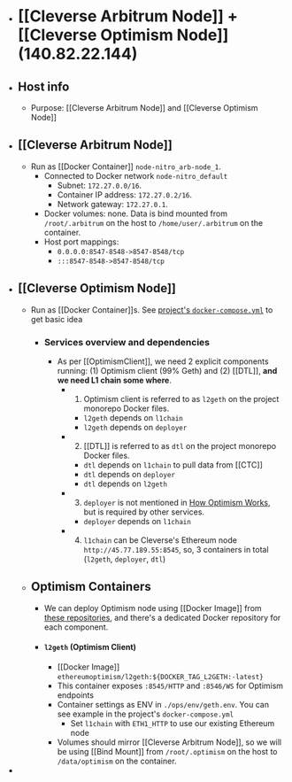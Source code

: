 - # [[Cleverse Arbitrum Node]] + [[Cleverse Optimism Node]] (140.82.22.144)
- ## Host info
	- Purpose: [[Cleverse Arbitrum Node]] and [[Cleverse Optimism Node]]
- ## [[Cleverse Arbitrum Node]]
	- Run as [[Docker Container]] `node-nitro_arb-node_1`.
		- Connected to Docker network `node-nitro_default`
			- Subnet: `172.27.0.0/16`.
			- Container IP address: `172.27.0.2/16`.
			- Network gateway:  `172.27.0.1`.
		- Docker volumes: none. Data is bind mounted from `/root/.arbitrum` on the host to `/home/user/.arbitrum` on the container.
		- Host port mappings:
			- `0.0.0.0:8547-8548->8547-8548/tcp`
			- `:::8547-8548->8547-8548/tcp`
- ## [[Cleverse Optimism Node]]
	- Run as [[Docker Container]]s. See [project's `docker-compose.yml`](https://github.com/ethereum-optimism/optimism/blob/develop/ops/docker-compose.yml) to get basic idea
		- ### Services overview and dependencies
			- As per [[OptimismClient]], we need 2 explicit components running: (1) Optimism client (99% Geth) and (2) [[DTL]], __and we need L1 chain some where__.
				- 1. Optimism client is referred to as `l2geth` on the project monorepo Docker files.
					- `l2geth` depends on `l1chain`
					- `l2geth` depends on `deployer`
				- 2. [[DTL]] is referred to as `dtl` on the project monorepo Docker files.
					- `dtl` depends on `l1chain` to pull data from [[CTC]]
					- `dtl` depends on `deployer`
					- `dtl` depends on `l2geth`
				- 3. `deployer` is not mentioned in [How Optimism Works](https://community.optimism.io/docs/how-optimism-works/), but is required by other services.
					- `deployer` depends on `l1chain`
				- 4. `l1chain` can be Cleverse's Ethereum node `http://45.77.189.55:8545`, so, 3 containers in total (`l2geth`, `deployer`, `dtl`)
	- ## Optimism Containers
		- We can deploy Optimism node using [[Docker Image]] from [these repositories](https://hub.docker.com/u/ethereumoptimism), and there's a dedicated Docker repository for each component.
		- #### `l2geth` (Optimism Client)
			- [[Docker Image]] `ethereumoptimism/l2geth:${DOCKER_TAG_L2GETH:-latest}`
			- This container exposes `:8545/HTTP` and `:8546/WS` for Optimism endpoints
			- Container settings as ENV in `./ops/env/geth.env`. You can see example in the project's `docker-compose.yml`
				- Set `l1chain` with `ETH1_HTTP` to use our existing Ethereum node
			- Volumes should mirror [[Cleverse Arbitrum Node]], so we will be using [[Bind Mount]] from `/root/.optimism` on the host to `/data/optimism` on the container.
-